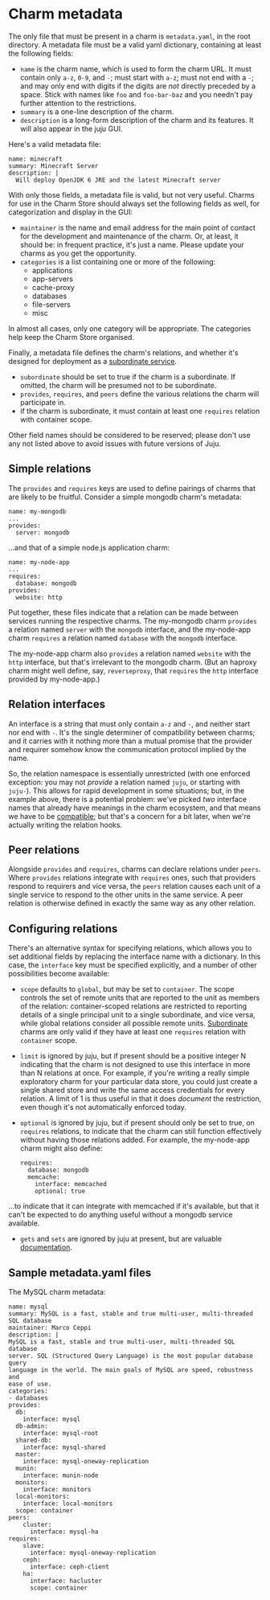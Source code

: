 # Charm metadata

The only file that must be present in a charm is `metadata.yaml`, in the root
directory. A metadata file must be a valid yaml dictionary, containing at least
the following fields:

  - `name` is the charm name, which is used to form the charm URL. It must
  contain only `a-z`, `0-9`, and `-`; must start with `a-z`; must not end
  with a `-`; and may only end with digits if the digits are _not_ directly
  preceded by a space. Stick with names like `foo` and `foo-bar-baz` and you
  needn't pay further attention to the restrictions.
  - `summary` is a one-line description of the charm.
  - `description` is a long-form description of the charm and its features.
  It will also appear in the juju GUI.

Here's a valid metadata file:

    name: minecraft
    summary: Minecraft Server
    description: |
      Will deploy OpenJDK 6 JRE and the latest Minecraft server

With only those fields, a metadata file is valid, but not very useful. Charms
for use in the Charm Store should always set the following fields as well, for
categorization and display in the GUI:

  - `maintainer` is the name and email address for the main point of contact
  for the development and maintenance of the charm. Or, at least, it should be:
  in frequent practice, it's just a name. Please update your charms as you get
  the opportunity.
  - `categories` is a list containing one or more of the following:
    - applications
    - app-servers
    - cache-proxy
    - databases
    - file-servers
    - misc

In almost all cases, only one category will be appropriate. The categories help
keep the Charm Store organised.

Finally, a metadata file defines the charm's relations, and whether it's
designed for deployment as a
[subordinate service](./authors-subordinate-services.html).

  - `subordinate` should be set to true if the charm is a subordinate. If omitted, the charm will be presumed not to be subordinate.
  - `provides`, `requires`, and `peers` define the various relations the charm will participate in.
  - if the charm is subordinate, it must contain at least one `requires` relation with container scope.

Other field names should be considered to be reserved; please don't use any not
listed above to avoid issues with future versions of Juju.

## Simple relations

The `provides` and `requires` keys are used to define pairings of charms that
are likely to be fruitful. Consider a simple mongodb charm's metadata:

    name: my-mongodb
    ...
    provides:
      server: mongodb

...and that of a simple node.js application charm:

    name: my-node-app
    ...
    requires:
      database: mongodb
    provides:
      website: http

Put together, these files indicate that a relation can be made between services
running the respective charms. The my-mongodb charm `provides` a relation named
`server` with the `mongodb` interface, and the my-node-app charm `requires` a
relation named `database` with the `mongodb` interface.

The my-node-app charm also `provides` a relation named `website` with the `http`
interface, but that's irrelevant to the mongodb charm. (But an haproxy charm
might well define, say, `reverseproxy`, that `requires` the `http` interface
provided by my-node-app.)

## Relation interfaces

An interface is a string that must only contain `a-z` and `-`, and neither start
nor end with `-`. It's the single determiner of compatibility between charms;
and it carries with it nothing more than a mutual promise that the provider and
requirer somehow know the communication protocol implied by the name.

So, the relation namespace is essentially unrestricted (with one enforced
exception: you may not _provide_ a relation named `juju`, or starting with
`juju-`). This allows for rapid development in some situations; but, in the
example above, there is a potential problem: we've picked _two_ interface names
that already have meanings in the charm ecosystem, and that means we have to be
[compatible](./authors-charm-interfaces.html); but that's a concern for a bit
later, when we're actually writing the relation hooks.

## Peer relations

Alongside `provides` and `requires`, charms can declare relations under `peers`.
Where `provides` relations integrate with `requires` ones, such that providers
respond to requirers and vice versa, the `peers` relation causes each unit of a
single service to respond to the other units in the same service. A peer
relation is otherwise defined in exactly the same way as any other relation.

## Configuring relations

There's an alternative syntax for specifying relations, which allows you to set
additional fields by replacing the interface name with a dictionary. In this
case, the `interface` key must be specified explicitly, and a number of other
possibilities become available:

  - `scope` defaults to `global`, but may be set to `container`. The scope
  controls the set of remote units that are reported to the unit as members of
  the relation: container-scoped relations are restricted to reporting details
  of a single principal unit to a single subordinate, and vice versa, while
  global relations consider all possible remote units.
  [Subordinate](authors-charm-subordinates.html) charms are only valid if they
  have at least one `requires` relation with `container` scope.

  - `limit` is ignored by juju, but if present should be a positive integer N
  indicating that the charm is not designed to use this interface in more than N relations at once.
  For example, if you're writing a really simple exploratory charm for your
  particular data store, you could just create a single shared store and write
  the same access credentials for every relation. A limit of 1 is thus useful
  in that it does _document_ the restriction, even though it's not automatically
  enforced today.

  - `optional` is ignored by juju, but if present should only be set to true,
  on `requires` relations, to indicate that the charm can still function
  effectively without having those relations added. For example, the my-node-app
  charm might also define:

        requires:
          database: mongodb
          memcache:
            interface: memcached
            optional: true

  ...to indicate that it can integrate with memcached if it's available, but that
  it can't be expected to do anything useful without a mongodb service available.

  - `gets` and `sets` are ignored by juju at present, but are valuable
  [documentation](./authors-charm-interfaces.html).

## Sample metadata.yaml files

The MySQL charm metadata:

    name: mysql
    summary: MySQL is a fast, stable and true multi-user, multi-threaded SQL database
    maintainer: Marco Ceppi
    description: |
    MySQL is a fast, stable and true multi-user, multi-threaded SQL database
    server. SQL (Structured Query Language) is the most popular database query
    language in the world. The main goals of MySQL are speed, robustness and
    ease of use.
    categories:
    - databases
    provides:
      db:
        interface: mysql
      db-admin:
        interface: mysql-root
      shared-db:
        interface: mysql-shared
      master:
        interface: mysql-oneway-replication
      munin:
        interface: munin-node
      monitors:
        interface: monitors
      local-monitors:
        interface: local-monitors
      scope: container
    peers:
        cluster:
          interface: mysql-ha
    requires:
        slave:
          interface: mysql-oneway-replication
        ceph:
          interface: ceph-client
        ha:
          interface: hacluster
          scope: container
